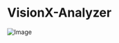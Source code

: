 # VisionX-Analyzer

![Image](https://github.com/user-attachments/assets/33c72b65-10c7-4f8d-a183-853a5935f851)
